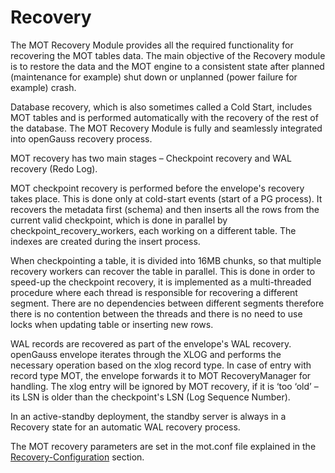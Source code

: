 # Recovery<a name="EN-US_TOPIC_0260488177"></a>

The MOT Recovery Module provides all the required functionality for recovering the MOT tables data. The main objective of the Recovery module is to restore the data and the MOT engine to a consistent state after planned \(maintenance for example\) shut down or unplanned \(power failure for example\) crash.

Database recovery, which is also sometimes called a Cold Start, includes MOT tables and is performed automatically with the recovery of the rest of the database. The MOT Recovery Module is fully and seamlessly integrated into openGauss recovery process.

MOT recovery has two main stages – Checkpoint recovery and WAL recovery \(Redo Log\).

MOT checkpoint recovery is performed before the envelope's recovery takes place. This is done only at cold-start events \(start of a PG process\). It recovers the metadata first \(schema\) and then inserts all the rows from the current valid checkpoint, which is done in parallel by checkpoint\_recovery\_workers, each working on a different table. The indexes are created during the insert process.

When checkpointing a table, it is divided into 16MB chunks, so that multiple recovery workers can recover the table in parallel. This is done in order to speed-up the checkpoint recovery, it is implemented as a multi-threaded procedure where each thread is responsible for recovering a different segment. There are no dependencies between different segments therefore there is no contention between the threads and there is no need to use locks when updating table or inserting new rows.

WAL records are recovered as part of the envelope's WAL recovery. openGauss envelope iterates through the XLOG and performs the necessary operation based on the xlog record type. In case of entry with record type MOT, the envelope forwards it to MOT RecoveryManager for handling. The xlog entry will be ignored by MOT recovery, if it is ‘too ‘old’ – its LSN is older than the checkpoint's LSN \(Log Sequence Number\).

In an active-standby deployment, the standby server is always in a Recovery state for an automatic WAL recovery process.

The MOT recovery parameters are set in the mot.conf file explained in the  [Recovery-Configuration](#_#_recovery)  section.

